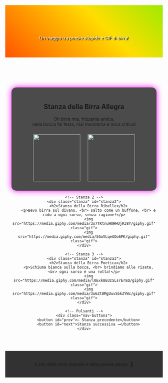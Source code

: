<!DOCTYPE html>
<html lang="it">
<head>
<meta charset="UTF-8">
<meta name="viewport" content="width=device-width, initial-scale=1.0">
<title>Birre Stanza Pazza</title>
<style>
    @import url('https://fonts.googleapis.com/css2?family=Press+Start+2P&display=swap');

    body {
        margin: 0;
        font-family: 'Press Start 2P', cursive;
        overflow-x: hidden;
        background-color: #111;
        color: #fff;
    }

    header {
        text-align: center;
        padding: 40px 20px;
        background: linear-gradient(45deg, #ff0000, #ffdd00, #00ff00, #00ffff, #ff00ff);
        background-size: 400% 400%;
        animation: gradientBG 10s ease infinite;
        color: white;
        text-shadow: 2px 2px #000;
    }

    @keyframes gradientBG {
        0% {background-position:0% 50%;}
        50% {background-position:100% 50%;}
        100% {background-position:0% 50%;}
    }

    h1 {margin:0; font-size:2.5em; animation: blink 1s step-start infinite;}
    @keyframes blink {0%,50%,100% {opacity:1;}25%,75%{opacity:0;}}

    .container {
        max-width: 900px;
        margin: auto;
        padding: 20px;
        text-align: center;
    }

    .stanza {
        display: none;
        padding: 20px;
        border-radius: 15px;
        margin-top: 20px;
        box-shadow: 0 0 20px #ff00ff;
        background: rgba(0,0,0,0.7);
    }

    .stanza.active {display: block;}

    .gif {
        width: 150px;
        margin: 10px;
        animation: float 4s ease-in-out infinite;
    }

    @keyframes float {
        0%,100% {transform: translateY(0);}
        50% {transform: translateY(-20px);}
    }

    .nav-buttons {
        margin-top: 20px;
    }

    .nav-buttons button {
        padding: 10px 20px;
        margin: 0 10px;
        border-radius: 10px;
        border: none;
        font-weight: bold;
        cursor: pointer;
        background: #ff00ff;
        color: white;
        transition: 0.3s;
    }

    .nav-buttons button:hover {background:#00ffff;color:black;}

    footer {
        text-align: center;
        margin-top: 30px;
        padding: 20px;
        background: rgba(0,0,0,0.8);
    }

</style>
</head>
<body>

<header>
    <h1>Birre Stanza Pazza</h1>
    <p>Un viaggio tra poesie stupide e GIF di birra!</p>
</header>

<div class="container">
    <!-- Stanza 1 -->
    <div class="stanza active" id="stanza1">
        <h2>Stanza della Birra Allegra</h2>
        <p>Oh birra mia, frizzante amica, <br> nella bocca fai festa, mai monotona e mica critica!</p>
        <img src="https://media.giphy.com/media/xT0xeJpnrWC4XWblEk/giphy.gif" class="gif">
        <img src="https://media.giphy.com/media/l0HlQ7LRal0yKZ8y0/giphy.gif" class="gif">
    </div>

    <!-- Stanza 2 -->
    <div class="stanza" id="stanza2">
        <h2>Stanza della Birra Ribelle</h2>
        <p>Bevo birra sul divano, <br> salto come un buffone, <br> e rido a ogni sorso, senza ragione!</p>
        <img src="https://media.giphy.com/media/3o7TKtnuHOHHUjR38Y/giphy.gif" class="gif">
        <img src="https://media.giphy.com/media/5GoVLqeAOo6PK/giphy.gif" class="gif">
    </div>

    <!-- Stanza 3 -->
    <div class="stanza" id="stanza3">
        <h2>Stanza della Birra Poetica</h2>
        <p>Schiuma bianca sulla bocca, <br> brindiamo alle risate, <br> ogni sorso è una rotta!</p>
        <img src="https://media.giphy.com/media/l0Exk8EUzSLsrErEQ/giphy.gif" class="gif">
        <img src="https://media.giphy.com/media/3o6Zt8MgUuvSbkZYWc/giphy.gif" class="gif">
    </div>

    <!-- Pulsanti -->
    <div class="nav-buttons">
        <button id="prev">← Stanza precedente</button>
        <button id="next">Stanza successiva →</button>
    </div>
</div>

<footer>
    <p>Il sito delle birre stupide e delle poesie pazze. 🍺</p>
</footer>

<script>
    let current = 1;
    const total = 3;

    const showStanza = (num) => {
        for(let i=1;i<=total;i++){
            document.getElementById('stanza'+i).classList.remove('active');
        }
        document.getElementById('stanza'+num).classList.add('active');
    }

    document.getElementById('next').addEventListener('click', ()=>{
        current = current<total ? current+1 : 1;
        showStanza(current);
    });

    document.getElementById('prev').addEventListener('click', ()=>{
        current = current>1 ? current-1 : total;
        showStanza(current);
    });
</script>

</body>
</html>
